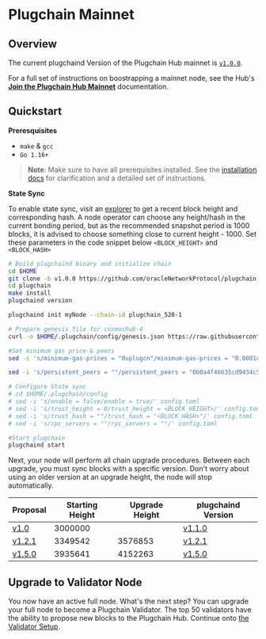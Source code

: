 # Plugchain Mainnet

## Overview

The current plugchaind Version of the Plugchain Hub mainnet is [`v1.0.0`](https://github.com/oracleNetworkProtocol/plugchain/releases/tag/v1.0.0).

For a full set of instructions on boostrapping a mainnet node, see the Hub's [**Join the Plugchain Hub Mainnet**](https://oraclenetworkprotocol.github.io/plugchain/get-started/mainnet.html) documentation.

## Quickstart

**Preresquisites**
- `make` & `gcc`
- `Go 1.16+`

> **Note**: Make sure to have all prerequisites installed. See the [installation docs](https://oraclenetworkprotocol.github.io/plugchain/get-started/install.html) for clarification and a detailed set of instructions.

**State Sync**

To enable state sync, visit an [explorer](https://www.plugchain.network/v2/blockList) to get a recent block height and corresponding hash. A node operator can choose any height/hash in the current bonding period, but as the recommended snapshot period is 1000 blocks, it is advised to choose something close to current height - 1000. Set these parameters in the code snippet below `<BLOCK_HEIGHT>` and `<BLOCK_HASH>`

```bash
# Build plugchaind binary and initialize chain
cd $HOME
git clone -b v1.0.0 https://github.com/oracleNetworkProtocol/plugchain
cd plugchain
make install
plugchaind version

plugchaind init myNode --chain-id plugchain_520-1

# Prepare genesis file for cosmoshub-4
curl -o $HOME/.plugchain/config/genesis.json https://raw.githubusercontent.com/oracleNetworkProtocol/mainnet/main/v1/genesis.json

#Set minimum gas price & peers
sed -i 's/minimum-gas-prices = "0uplugcn"/minimum-gas-prices = "0.0001uplugcn"/' $HOME/.plugchain/config/app.toml

sed -i 's/persistent_peers = ""/persistent_peers = "0b0a4f46635cd9434c517cd17062873860fad058@81.69.193.92:26656,da1b8323faa61c6b22496f29a959df6285c1aceb@81.68.111.159:26656,69078522f65d824d937b950e094554653171c21d@42.192.91.213:26656"/' $HOME/.plugchain/config/config.toml

# Configure State sync
# cd $HOME/.plugchain/config
# sed -i 's/enable = false/enable = true/' config.toml
# sed -i 's/trust_height = 0/trust_height = <BLOCK_HEIGHT>/' config.toml
# sed -i 's/trust_hash = ""/trust_hash = "<BLOCK_HASH>"/' config.toml
# sed -i 's/rpc_servers = ""/rpc_servers = ""/' config.toml

#Start plugchain
plugchaind start 
```

Next, your node will perform all chain upgrade procedures. Between each upgrade, you must sync blocks with a specific version. Don't worry about using an older version at an upgrade height, the node will stop automatically.

| Proposal | Starting Height | Upgrade Height | plugchaind Version |
| -------- | ------------ | -------------- | ----- |
| [v1.0](https://www.plugchain.network/v2/communityDetail?id=7)  |  3000000     |    | [v1.1.0](https://github.com/oracleNetworkProtocol/plugchain/releases/tag/v1.1.0) |
| [v1.2.1](https://www.plugchain.network/v2/communityDetail?id=8)  |  3349542     |  3576853  | [v1.2.1](https://github.com/oracleNetworkProtocol/plugchain/releases/tag/v1.2.1) |
| [v1.5.0](https://www.plugchain.network/v2/communityDetail?id=9)  |  3935641     |  4152263  | [v1.5.0](https://github.com/oracleNetworkProtocol/plugchain/releases/tag/v1.5.0) |

## Upgrade to Validator Node

You now have an active full node. What's the next step? You can upgrade your full node to become a Plugchain Validator. The top 50 validators have the ability to propose new blocks to the Plugchain Hub. Continue onto [the Validator Setup](https://oraclenetworkprotocol.github.io/plugchain/zh/get-started/mainnet.html#%E5%8D%87%E7%BA%A7%E4%B8%BA%E9%AA%8C%E8%AF%81%E4%BA%BA%E8%8A%82%E7%82%B9).
